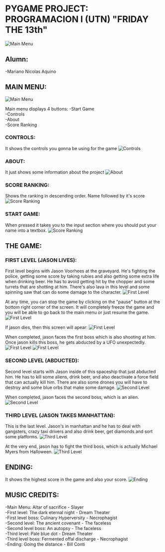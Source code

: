 # PYGAME PROJECT: PROGRAMACION I (UTN) "FRIDAY THE 13th"
![Main Menu](./img/1.png)

## Alumn:
-Mariano Nicolas Aquino

## MAIN MENU:
![Main Menu](./img/1.png)

Main menu displays 4 buttons:
-Start Game  
-Controls  
-About  
-Score Ranking  

### CONTROLS:
 It shows the controls you gonna be using for the game
 ![Controls](./img/2.png)

### ABOUT:
 It just shows some information about the project
 ![About](./img/3.png)

### SCORE RANKING:
Shows the ranking in descending order. Name followed by it's score
![Score Ranking](./img/4.png)

### START GAME:
When pressed it takes you to the input section where you should put your name into a textbox.
![Score Ranking](./img/5.png)

## THE GAME:

### FIRST LEVEL (JASON LIVES):
First level begins with Jason Voorhees at the graveyard. He's fighting the police, getting some score by
taking rubies and also getting some extra life when drinking beer.
He has to avoid getting hit by the chopper and some turrets that are shotting at him. There's also lava in this level
and some spinning saw that can do some damage to the character.
![First Level](./img/6.png)

At any time, you can stop the game by clicking on the "pause" button at the bottom right corner of the screen. It will completely
freeze the game and you will be able to go back to the main menu or just resume the game.
![First Level](./img/7.png)

If jason dies, then this screen will apear:
![First Level](./img/8.png)

When completed, jason faces the first boss which is also shooting at him. Once jason kills this boss, he gets abducted
by a UFO unexpectedly.
![First Level](./img/9.png)
![First Level](./img/10.png)

### SECOND LEVEL (ABDUCTED):
Second level starts with Jason inside of this spaceship that just abducted him. He has to kill some aliens, drink beer,
and also deactivate a force field that can actually kill him. There are also some drones you will have to destroy and some blue
orbs that make some damage.
![Second Level](./img/11.png)

When completed, jason faces the second boss, which is an alien.
![Second Level](./img/12.png)

### THIRD LEVEL (JASON TAKES MANHATTAN):
This is the last level. Jason's in manhattan and he has to deal with gangsters, crazy taxi drivers and also drink beer, get diamonds
and sort some platforms. 
![Third Level](./img/13.png)

At the very end, jason has to fight the third boss, which is actually Michael Myers from Halloween.
![Third Level](./img/14.png)

## ENDING:
It shows the highest score in the game and also your score.
![Ending](./img/15.png)

## MUSIC CREDITS:
-Main Menu: Altar of sacrifice - Slayer  
-First level: The dark eternal night - Dream Theater  
-First level boss: Culinary Hyperversity - Necrophagist  
-Second level: The ancient covenant - The faceless  
-Second level boss: An autopsy - The faceless  
-Third level: Pale blue dot - Dream Theater  
-Third level boss: Fermented offal discharge - Necrophagist  
-Ending: Going the distance - Bill Conti  
